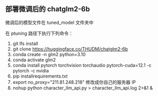 ## 部署微调后的 chatglm2-6b

微调后的模型文件在 tuned_model 文件夹中

在 ptuning 路径下执行下列命令：

1. git lfs install
2. git clone https://huggingface.co/THUDM/chatglm2-6b
3. conda create -n glm2 python=3.10
4. conda activate glm2
5. conda install pytorch torchvision torchaudio pytorch-cuda=12.1 -c pytorch -c nvidia
6. pip installrequirements.txt
7. export no_proxy="211.81.248.218" 修改成你自己的服务器 IP
8. nohup python character_llm_api.py > character_llm_api.log 2>&1 &
